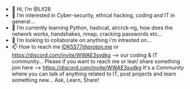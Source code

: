 - 👋 Hi, I’m @Lif28
- 👀 I’m interested in Cyber-security, ethical hacking, coding and IT in general...
- 🌱 I’m currently learning Python, hashcat, aircrck-ng, how does the network works, handshakes, nmap, cracking passwords etc...
- 💞️ I’m looking to collaborate on anything i'm intrested on...
- 📫 How to reach me IDK5577@proton.me or https://discord.com/invite/WWAE3svdkg --> our coding & IT community...
Please if you want to reach me or lear/ share something join here --> https://discord.com/invite/WWAE3svdkg
It's a Community where you can talk of anything related to IT, post projects and learn something new...
Ask, Learn, Share!
<!---
Lif28/Lif28 is a ✨ special ✨ repository because its `README.md` (this file) appears on your GitHub profile.
You can click the Preview link to take a look at your changes.
--->
